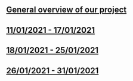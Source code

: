 ## [General overview of our project](https://zczlsde.github.io/0016team1.github.io/overall)

## [11/01/2021 - 17/01/2021](https://zczlsde.github.io/0016team1.github.io/week1)

## [18/01/2021 - 25/01/2021](https://zczlsde.github.io/0016team1.github.io/week2)

## [26/01/2021 - 31/01/2021](https://zczlsde.github.io/0016team1.github.io/week3)
